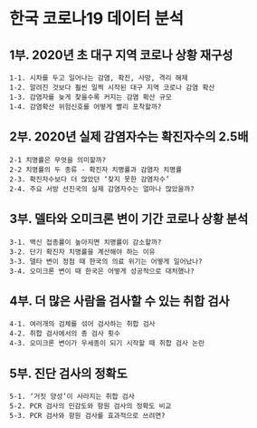 # 한국 코로나19 데이터 분석

## 1부. 2020년 초 대구 지역 코로나 상황 재구성
    1-1. 시차를 두고 일어나는 감염, 확진, 사망, 격리 해제
    1-2. 알려진 것보다 훨씬 일찍 시작된 대구 지역 코로나 감염 확산
    1-3. 감염자를 늦게 찾을수록 커지는 감염 확산 규모
    1-4. 감염확산 위험신호를 어떻게 빨리 포착할까?
    
## 2부. 2020년 실제 감염자수는 확진자수의 2.5배
    2-1 치명률은 무엇을 의미할까?
    2-2 치명률의 두 종류 - 확진자 치명률과 감염자 치명률
    2-3. 확진자수보다 더 많았던 ‘찾지 못한 감염자수’
    2-4. 주요 서방 선진국의 실제 감염자수는 얼마나 많았을까?
    
## 3부. 델타와 오미크론 변이 기간 코로나 상황 분석
    3-1. 백신 접종률이 높아지면 치명률이 감소할까?
    3-2. 단기 확진자 치명률을 계산해야 하는 이유
    3-3. 델타 변이 정점 때 한국의 의료 위기는 어떻게 일어났나?
    3-4. 오미크론 변이 때 한국은 어떻게 성공적으로 대처했나?
    
## 4부. 더 많은 사람을 검사할 수 있는 취합 검사
    4-1. 여러개의 검체를 섞어 검사하는 취합 검사
    4-2. 취합 검사에서의 총 검사 횟수
    4-3. 오미크론 변이가 우세종이 되기 시작할 때 취합 검사 논란
    
## 5부. 진단 검사의 정확도
    5-1. ‘거짓 양성’이 사라지는 취합 검사
    5-2. PCR 검사의 민감도와 항원 검사의 정확도 비교
    5-3. PCR 검사와 항원 검사를 효과적으로 쓰려면?
